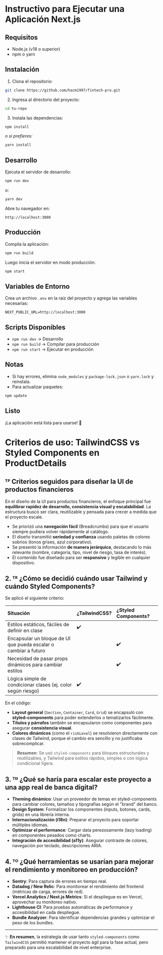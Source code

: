 # Instructivo para Ejecutar una Aplicación Next.js

## Requisitos

- Node.js (v18 o superior)
- npm o yarn

## Instalación

1. Clona el repositorio:

```bash
git clone https://github.com/hacm1997/fintech-pro.git
```

2. Ingresa al directorio del proyecto:

```bash
cd tu-repo
```

3. Instala las dependencias:

```bash
npm install
```

_o si prefieres:_

```bash
yarn install
```

## Desarrollo

Ejecuta el servidor de desarrollo:

```bash
npm run dev
```

_o:_

```bash
yarn dev
```

Abre tu navegador en:

```
http://localhost:3000
```

## Producción

Compila la aplicación:

```bash
npm run build
```

Luego inicia el servidor en modo producción:

```bash
npm start
```

## Variables de Entorno

Crea un archivo `.env` en la raiz del proyecto y agrega las variables necesarias:

```env
NEXT_PUBLIC_URL=http://localhost:3000
```

## Scripts Disponibles

- `npm run dev` &rarr; Desarrollo
- `npm run build` &rarr; Compilar para producción
- `npm run start` &rarr; Ejecutar en producción

## Notas

- Si hay errores, elimina `node_modules` y `package-lock.json` o `yarn.lock` y reinstala.
- Para actualizar paquetes:

```bash
npm update
```

## Listo

¡La aplicación está lista para usarse! 🎉

# Criterios de uso: TailwindCSS vs Styled Components en ProductDetails

## ᵀᴾ Criterios seguidos para diseñar la UI de productos financieros

En el diseño de la UI para productos financieros, el enfoque principal fue **equilibrar rapidez de desarrollo, consistencia visual y escalabilidad**. La estructura buscó ser clara, reutilizable y pensada para crecer a medida que el proyecto escale.

- Se priorizó una **navegación fácil** (Breadcrumbs) para que el usuario siempre pudiera volver rápidamente al catálogo.
- El diseño transmitió **seriedad y confianza** usando paletas de colores sobrios (tonos grises, azul corporativo).
- Se presentó la información **de manera jerárquica**, destacando lo más relevante (nombre, categoría, tipo, nivel de riesgo, tasa de interés).
- El contenido fue diseñado para ser **responsivo** y legible en cualquier dispositivo.

## 2. ᵀᴿ ¿Cómo se decidió cuándo usar Tailwind y cuándo Styled Components?

Se aplicó el siguiente criterio:

| Situación                                                       | ¿TailwindCSS? | ¿Styled Components? |
| :-------------------------------------------------------------- | :------------ | :------------------ |
| Estilos estáticos, fáciles de definir en clase                  | ✔️            |                     |
| Encapsular un bloque de UI que pueda escalar o cambiar a futuro |               | ✔️                  |
| Necesidad de pasar props dinámicos para cambiar estilos         |               | ✔️                  |
| Lógica simple de condicionar clases (ej. color según riesgo)    | ✔️            |                     |

En el código:

- **Layout general** (`Section`, `Container`, `Card`, `Grid`) se encapsuló con **styled-components** para poder extenderlos o tematizarlos fácilmente.
- **Títulos y párrafos** también se encapsularon como componentes para asegurar **consistencia visual**.
- **Colores dinámicos** (como el `riskLevel`) se resolvieron directamente con clases de Tailwind, porque el cambio era sencillo y no justificaba sobrecomplicar.

> **Resumen**: Se usó `styled-components` para bloques estructurales y reutilizables, y Tailwind para estilos rápidos, simples o con lógica condicional ligera.

## 3. ᵀᴽ ¿Qué se haría para escalar este proyecto a una app real de banca digital?

- **Theming dinámico**: Usar un proveedor de temas en styled-components para cambiar colores, tamaños y tipografías según el "brand" del banco.
- **Design System**: Formalizar los componentes (inputs, botones, cards, grids) en una librería interna.
- **Internacionalización (i18n)**: Preparar el proyecto para soportar múltiples idiomas.
- **Optimizar el performance**: Cargar data perezosamente (lazy loading) en componentes pesados como charts.
- **Integración de accesibilidad (a11y)**: Asegurar contraste de colores, navegación por teclado, descripciones ARIA.

## 4. ᵀᴼ ¿Qué herramientas se usarían para mejorar el rendimiento y monitoreo en producción?

- **Sentry**: Para captura de errores en tiempo real.
- **Datadog / New Relic**: Para monitorear el rendimiento del frontend (métricas de carga, errores de red).
- **Vercel Analytics / Next.js Metrics**: Si el despliegue es en Vercel, aprovechar su monitoreo nativo.
- **Lighthouse CI**: Para pruebas automáticas de performance y accesibilidad en cada despliegue.
- **Bundle Analyzer**: Para identificar dependencias grandes y optimizar el peso de los bundles.

---

✨ **En resumen**, la estrategia de usar tanto `styled-components` como `TailwindCSS` permitió mantener el proyecto ágil para la fase actual, pero preparado para una escalabilidad de nivel enterprise.
